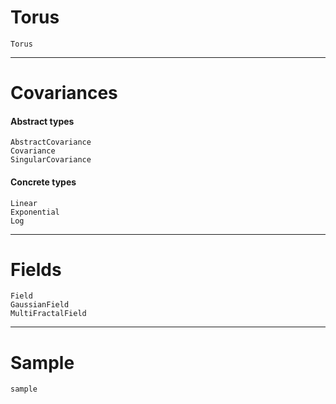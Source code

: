 
# Torus
```@docs
Torus
```
---
# Covariances 

#### Abstract types
```@docs
AbstractCovariance
Covariance
SingularCovariance
```

#### Concrete types
```@docs
Linear
Exponential
Log
```

---
# Fields

```@docs
Field
GaussianField
MultiFractalField
```
---
# Sample 

```@docs
sample
```
